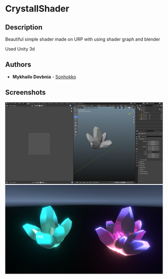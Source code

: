 # CrystallShader

## Description

Beautiful simple shader made on URP with using shader graph and blender

Used Unity 3d




## Authors

* **Mykhailo Dovbnia** - [Sonhokko](https://github.com/Sonhokko)


## Screenshots

![](scrn1.png)
![](scrn2.png)

